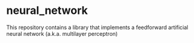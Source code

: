 # neural_network
This repository contains a library that implements a feedforward artificial neural network (a.k.a. multilayer perceptron)
